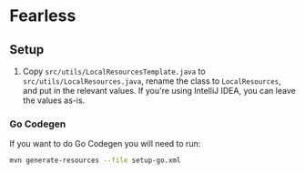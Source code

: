 # Fearless
## Setup
1. Copy `src/utils/LocalResourcesTemplate.java` to `src/utils/LocalResources.java`,
   rename the class to `LocalResources`, and put in the relevant values. If you're using IntelliJ IDEA,
   you can leave the values as-is.

### Go Codegen
If you want to do Go Codegen you will need to run:
```sh
mvn generate-resources --file setup-go.xml
```
